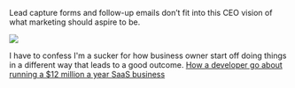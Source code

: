 Lead capture forms and follow-up emails don’t fit into this CEO vision of what marketing should aspire to be.

![](/content/noforms.PNG)

I have to confess I'm a sucker for how business owner start off doing things in a different way that leads to a good outcome.
[How a developer go about running a $12 million a year SaaS business](https://www.saastock.com/blog/view/the-developer-ceo)
